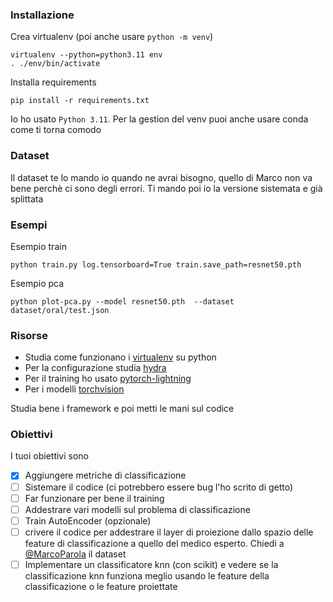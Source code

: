 ### Installazione

Crea virtualenv (poi anche usare `python -m venv`)

```
virtualenv --python=python3.11 env
. ./env/bin/activate
```

Installa requirements

```
pip install -r requirements.txt
```

Io ho usato `Python 3.11`.
Per la gestion del venv puoi anche usare conda come ti torna comodo

### Dataset

Il dataset te lo mando io quando ne avrai bisogno, quello di Marco non va bene perchè ci sono degli errori. Ti mando poi io la versione sistemata e già splittata

### Esempi

Esempio train

```
python train.py log.tensorboard=True train.save_path=resnet50.pth
```

Esempio pca

```
python plot-pca.py --model resnet50.pth  --dataset dataset/oral/test.json
```

### Risorse

- Studia come funzionano i [virtualenv](https://docs.python.org/3/library/venv.html) su python
- Per la configurazione studia [hydra](https://hydra.cc/docs/intro/)
- Per il training ho usato [pytorch-lightning](https://www.pytorchlightning.ai/index.html)
- Per i modelli [torchvision](https://pytorch.org/vision/stable/index.html)

Studia bene i framework e poi metti le mani sul codice


### Obiettivi

I tuoi obiettivi sono

- [x] Aggiungere metriche di classificazione 
- [ ] Sistemare il codice (ci potrebbero essere bug l'ho scrito di getto)
- [ ] Far funzionare per bene il training
- [ ] Addestrare vari modelli sul problema di classificazione
- [ ] Train AutoEncoder (opzionale)
- [ ] crivere il codice per addestrare il layer di proiezione dallo spazio delle feature di classificazione a quello del medico esperto. Chiedi a [@MarcoParola](https://github.com/MarcoParola) il dataset
- [ ] Implementare un classificatore knn (con scikit) e vedere se la classificazione knn funziona meglio usando le feature della classificazione o le feature proiettate